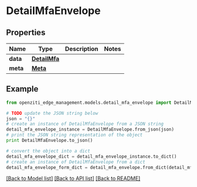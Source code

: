 # DetailMfaEnvelope


## Properties
Name | Type | Description | Notes
------------ | ------------- | ------------- | -------------
**data** | [**DetailMfa**](DetailMfa.md) |  | 
**meta** | [**Meta**](Meta.md) |  | 

## Example

```python
from openziti_edge_management.models.detail_mfa_envelope import DetailMfaEnvelope

# TODO update the JSON string below
json = "{}"
# create an instance of DetailMfaEnvelope from a JSON string
detail_mfa_envelope_instance = DetailMfaEnvelope.from_json(json)
# print the JSON string representation of the object
print DetailMfaEnvelope.to_json()

# convert the object into a dict
detail_mfa_envelope_dict = detail_mfa_envelope_instance.to_dict()
# create an instance of DetailMfaEnvelope from a dict
detail_mfa_envelope_form_dict = detail_mfa_envelope.from_dict(detail_mfa_envelope_dict)
```
[[Back to Model list]](../README.md#documentation-for-models) [[Back to API list]](../README.md#documentation-for-api-endpoints) [[Back to README]](../README.md)


